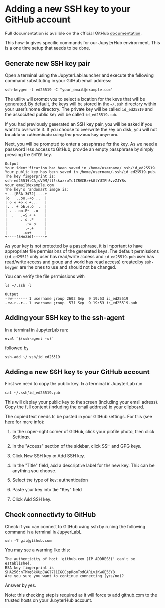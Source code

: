 # Adding a new SSH key to your GitHub account

Full documentation is availble on the official GitHub [documentation](https://docs.github.com/en/authentication/connecting-to-github-with-ssh).

This how-to gives specific commands for our JupyterHub environment. This is a one time setup that needs to be done.

## Generate new SSH key pair
Open a terminal using the JupyterLab launcher and execute the following command substituting in your GitHub email address:
```
ssh-keygen -t ed25519 -C "your_email@example.com"
```
The utility will prompt you to select a location for the keys that will be generated. 
By default, the keys will be stored in the ```~/.ssh``` directory within your user’s home directory.
The private key will be called ```id_ed25519``` and the associated public key will be called ```id_ed25519.pub```.

If you had previously generated an SSH key pair, you will be asked if you want to overwrite it.
If you choose to overwrite the key on disk, you will not be able to authenticate using the previous key anymore.

Next, you will be prompted to enter a passphrase for the key. As we need a password less access to GitHub, provide an empty passphrase by simply pressing the ```ENTER``` key.
```
Output
Your identification has been saved in /home/username/.ssh/id_ed25519.
Your public key has been saved in /home/username/.ssh/id_ed25519.pub.
The key fingerprint is:
ssh-ed25519:CAjsV9M/tt5skazroTc1ZRGCBz+kGtYUIPhRvvZJYBs your_email@example.com
The key's randomart image is:
+---[RSA 3072]----+
|o   ..oo.++o ..  |
| o o +o.o.+...   |
|. . + oE.o.o  .  |
| . . oo.B+  .o   |
|  .   .=S.+ +    |
|      . o..*     |
|        .+= o    |
|        .=.+     |
|       .oo+      |
+----[SHA256]-----+
```

As your key is not protected by a passphrase, it is important to have appropriate file permissions of the generated keys.
The default permissions (```id_ed25519``` only user has read/write access 
and ```id_ed25519.pub``` user has read/write access and group and world has read access) 
created by ```ssh-keygen``` are the ones to use and should not be changed.

You can verify the file permissions with
```
ls ~/.ssh -l
```
```
Output
-rw------- 1 username group 2602 Sep  9 19:53 id_ed25519 
-rw-r--r-- 1 username group  571 Sep  9 19:53 id_ed25519.pub
```

## Adding your SSH key to the ssh-agent
In a terminal in JupyterLab run:
```
eval "$(ssh-agent -s)"
```
followed by
```
ssh-add ~/.ssh/id_ed25519
```

## Adding a new SSH key to your GitHub account
First we need to copy the public key. In a terminal in JupyterLab run
```
cat ~/.ssh/id_ed25519.pub
```
This will display your public key to the screen (including your email adress). Copy the full content (including the email address) to your clipboard.

The copied text needs to be pasted in your GitHub settings. For this (see [here](https://docs.github.com/en/authentication/connecting-to-github-with-ssh/adding-a-new-ssh-key-to-your-github-account) for more info):

1. In the upper-right corner of GitHub, click your profile photo, then click Settings.

2. In the "Access" section of the sidebar, click SSH and GPG keys.

3. Click New SSH key or Add SSH key.

4. In the "Title" field, add a descriptive label for the new key. This can be anything you choose.

5. Select the type of key: authentication

6. Paste your key into the "Key" field.

7. Click Add SSH key. 

## Check connectivty to GitHub
Check if you can connect to GitHub using ssh by runing the following command in a terminal in JupyerLabL
```
ssh -T git@github.com
```
You may see a warning like this:
```
The authenticity of host 'github.com (IP ADDRESS)' can't be established.
RSA key fingerprint is SHA256:nThbg6kXUpJWGl7E1IGOCspRomTxdCARLviKw6E5SY8.
Are you sure you want to continue connecting (yes/no)?
```
Answer by yes.

Note: this checking step is required as it will force to add github.com to the trusted hosts on your JupyterHub account.
